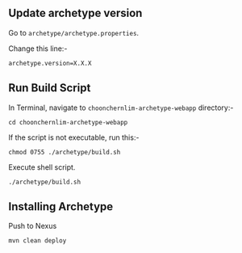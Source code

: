 ## Update archetype version 

Go to `archetype/archetype.properties`.
 
Change this line:-

    archetype.version=X.X.X

## Run Build Script

In Terminal, navigate to `choonchernlim-archetype-webapp` directory:-

    cd choonchernlim-archetype-webapp

If the script is not executable, run this:-

    chmod 0755 ./archetype/build.sh

Execute shell script.

    ./archetype/build.sh 

## Installing Archetype

Push to Nexus

    mvn clean deploy
